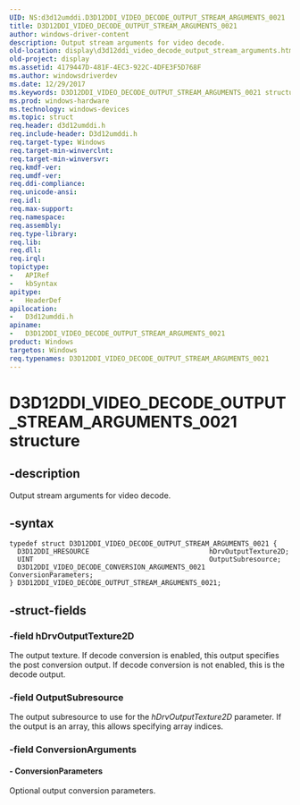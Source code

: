 ```yaml
---
UID: NS:d3d12umddi.D3D12DDI_VIDEO_DECODE_OUTPUT_STREAM_ARGUMENTS_0021
title: D3D12DDI_VIDEO_DECODE_OUTPUT_STREAM_ARGUMENTS_0021
author: windows-driver-content
description: Output stream arguments for video decode.
old-location: display\d3d12ddi_video_decode_output_stream_arguments.htm
old-project: display
ms.assetid: 4179447D-481F-4EC3-922C-4DFE3F5D768F
ms.author: windowsdriverdev
ms.date: 12/29/2017
ms.keywords: D3D12DDI_VIDEO_DECODE_OUTPUT_STREAM_ARGUMENTS_0021 structure [Display Devices], d3d12umddi/D3D12DDI_VIDEO_DECODE_OUTPUT_STREAM_ARGUMENTS_0021, display.d3d12ddi_video_decode_output_stream_arguments, D3D12DDI_VIDEO_DECODE_OUTPUT_STREAM_ARGUMENTS_0021
ms.prod: windows-hardware
ms.technology: windows-devices
ms.topic: struct
req.header: d3d12umddi.h
req.include-header: D3d12umddi.h
req.target-type: Windows
req.target-min-winverclnt: 
req.target-min-winversvr: 
req.kmdf-ver: 
req.umdf-ver: 
req.ddi-compliance: 
req.unicode-ansi: 
req.idl: 
req.max-support: 
req.namespace: 
req.assembly: 
req.type-library: 
req.lib: 
req.dll: 
req.irql: 
topictype:
-	APIRef
-	kbSyntax
apitype:
-	HeaderDef
apilocation:
-	D3d12umddi.h
apiname:
-	D3D12DDI_VIDEO_DECODE_OUTPUT_STREAM_ARGUMENTS_0021
product: Windows
targetos: Windows
req.typenames: D3D12DDI_VIDEO_DECODE_OUTPUT_STREAM_ARGUMENTS_0021
---
```


# D3D12DDI_VIDEO_DECODE_OUTPUT_STREAM_ARGUMENTS_0021 structure


## -description


Output stream arguments for video decode.


## -syntax


````
typedef struct D3D12DDI_VIDEO_DECODE_OUTPUT_STREAM_ARGUMENTS_0021 {
  D3D12DDI_HRESOURCE                              hDrvOutputTexture2D;
  UINT                                            OutputSubresource;
  D3D12DDI_VIDEO_DECODE_CONVERSION_ARGUMENTS_0021 ConversionParameters;
} D3D12DDI_VIDEO_DECODE_OUTPUT_STREAM_ARGUMENTS_0021;
````


## -struct-fields




### -field hDrvOutputTexture2D

The output texture.  If decode conversion is enabled, this output specifies the post conversion output.  If decode conversion is not enabled, this is the decode output.


### -field OutputSubresource

The output subresource to use for the <i>hDrvOutputTexture2D</i> parameter. If the output is an array, this allows specifying array indices.


### -field ConversionArguments

 



#### - ConversionParameters

Optional output conversion parameters.

